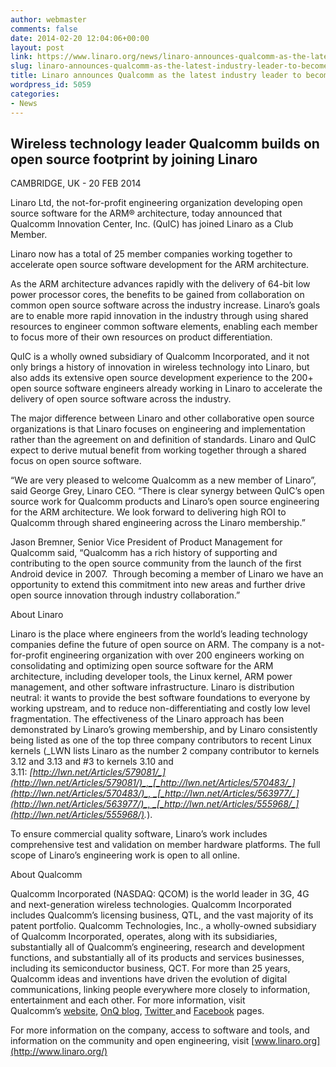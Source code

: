 ```yaml
---
author: webmaster
comments: false
date: 2014-02-20 12:04:06+00:00
layout: post
link: https://www.linaro.org/news/linaro-announces-qualcomm-as-the-latest-industry-leader-to-become-a-member/
slug: linaro-announces-qualcomm-as-the-latest-industry-leader-to-become-a-member
title: Linaro announces Qualcomm as the latest industry leader to become a member
wordpress_id: 5059
categories:
- News
---
```


## Wireless technology leader Qualcomm builds on open source footprint by joining Linaro


CAMBRIDGE, UK - 20 FEB 2014

Linaro Ltd, the not-for-profit engineering organization developing open source software for the ARM® architecture, today announced that Qualcomm Innovation Center, Inc. (QuIC) has joined Linaro as a Club Member.

Linaro now has a total of 25 member companies working together to accelerate open source software development for the ARM architecture.

As the ARM architecture advances rapidly with the delivery of 64-bit low power processor cores, the benefits to be gained from collaboration on common open source software across the industry increase. Linaro’s goals are to enable more rapid innovation in the industry through using shared resources to engineer common software elements, enabling each member to focus more of their own resources on product differentiation.

QuIC is a wholly owned subsidiary of Qualcomm Incorporated, and it not only brings a history of innovation in wireless technology into Linaro, but also adds its extensive open source development experience to the 200+ open source software engineers already working in Linaro to accelerate the delivery of open source software across the industry.

The major difference between Linaro and other collaborative open source organizations is that Linaro focuses on engineering and implementation rather than the agreement on and definition of standards. Linaro and QuIC expect to derive mutual benefit from working together through a shared focus on open source software.

“We are very pleased to welcome Qualcomm as a new member of Linaro”, said George Grey, Linaro CEO. “There is clear synergy between QuIC’s open source work for Qualcomm products and Linaro’s open source engineering for the ARM architecture. We look forward to delivering high ROI to Qualcomm through shared engineering across the Linaro membership.”

Jason Bremner, Senior Vice President of Product Management for Qualcomm said, “Qualcomm has a rich history of supporting and contributing to the open source community from the launch of the first Android device in 2007.  Through becoming a member of Linaro we have an opportunity to extend this commitment into new areas and further drive open source innovation through industry collaboration.”

About Linaro

Linaro is the place where engineers from the world’s leading technology companies define the future of open source on ARM. The company is a not-for-profit engineering organization with over 200 engineers working on consolidating and optimizing open source software for the ARM architecture, including developer tools, the Linux kernel, ARM power management, and other software infrastructure. Linaro is distribution neutral: it wants to provide the best software foundations to everyone by working upstream, and to reduce non-differentiating and costly low level fragmentation. The effectiveness of the Linaro approach has been demonstrated by Linaro’s growing membership, and by Linaro consistently being listed as one of the top three company contributors to recent Linux kernels (_LWN lists Linaro as the number 2 company contributor to kernels 3.12 and 3.13 and #3 to kernels 3.10 and 3.11: _[_http://lwn.net/Articles/579081/_](http://lwn.net/Articles/579081/)_,_[_http://lwn.net/Articles/570483/_](http://lwn.net/Articles/570483/)_, _[_http://lwn.net/Articles/563977/_](http://lwn.net/Articles/563977/)_, _[_http://lwn.net/Articles/555968/_](http://lwn.net/Articles/555968/)_._).

To ensure commercial quality software, Linaro’s work includes comprehensive test and validation on member hardware platforms. The full scope of Linaro’s engineering work is open to all online.

About Qualcomm

Qualcomm Incorporated (NASDAQ: QCOM) is the world leader in 3G, 4G and next-generation wireless technologies. Qualcomm Incorporated includes Qualcomm’s licensing business, QTL, and the vast majority of its patent portfolio. Qualcomm Technologies, Inc., a wholly-owned subsidiary of Qualcomm Incorporated, operates, along with its subsidiaries, substantially all of Qualcomm’s engineering, research and development functions, and substantially all of its products and services businesses, including its semiconductor business, QCT. For more than 25 years, Qualcomm ideas and inventions have driven the evolution of digital communications, linking people everywhere more closely to information, entertainment and each other. For more information, visit Qualcomm’s [website](http://www.qualcomm.com/), [OnQ blog](http://www.qualcomm.com/media/blog), [Twitter ](https://twitter.com/Qualcomm)and [Facebook](https://www.facebook.com/qualcomm) pages.

For more information on the company, access to software and tools, and information on the community and open engineering, visit [www.linaro.org](http://www.linaro.org/)
